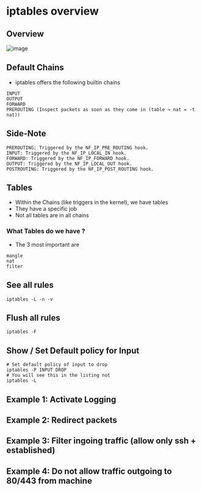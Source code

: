 # iptables overview 

## Overview 

![image](https://github.com/user-attachments/assets/ea2fc2b0-8739-4b3d-a71e-b162f03a636b)

## Default Chains 

  * iptables offers the following builtin chains

```
INPUT
OUTPUT
FORWARD
PREROUTING (Inspect packets as soon as they come in (table → nat = -t nat))
```

## Side-Note

```
PREROUTING: Triggered by the NF_IP_PRE_ROUTING hook.
INPUT: Triggered by the NF_IP_LOCAL_IN hook.
FORWARD: Triggered by the NF_IP_FORWARD hook.
OUTPUT: Triggered by the NF_IP_LOCAL_OUT hook.
POSTROUTING: Triggered by the NF_IP_POST_ROUTING hook.
```

## Tables 

  * Within the Chains (like triggers in the kernel), we have tables
  * They have a specific job
  * Not all tables are in all chains

### What Tables do we have ?

  * The 3 most important are

```
mangle
nat
filter 
```

## See all rules 

```
iptables -L -n -v
```

## Flush all rules 

```
iptables -F
```


## Show / Set Default policy for Input 

```
# Set default policy of input to drop 
iptables -P INPUT DROP
# You will see this in the listing not
iptables -L
```

## Example 1: Activate Logging 


## Example 2: Redirect packets 


## Example 3: Filter ingoing traffic (allow only ssh + established) 


## Example 4: Do not allow traffic outgoing to 80/443 from machine 

